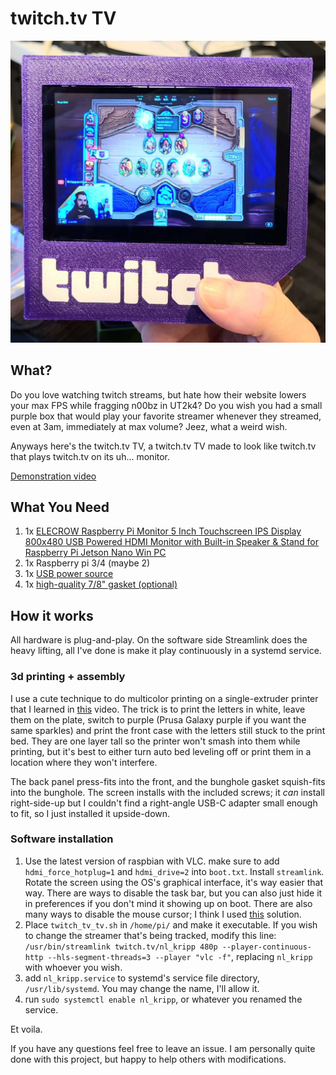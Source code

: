 # twitch.tv TV

![image of twitch.tv TV](media/twitch.tv.jpg)

## What?

Do you love watching twitch streams, but hate how their website lowers your max FPS while fragging n00bz in UT2k4? Do you wish you had a small purple box that would play your favorite streamer whenever they streamed, even at 3am, immediately at max volume? Jeez, what a weird wish.

Anyways here's the twitch.tv TV, a twitch.tv TV made to look like twitch.tv that plays twitch.tv on its uh... monitor.


[Demonstration video](https://www.youtube.com/watch?v=fUFpOonwDaY)

## What You Need

1. 1x [ELECROW Raspberry Pi Monitor 5 Inch Touchscreen IPS Display 800x480 USB Powered HDMI Monitor with Built-in Speaker & Stand for Raspberry Pi Jetson Nano Win PC](https://www.amazon.com/gp/product/B08343QX67/ref=ppx_yo_dt_b_search_asin_title)
2. 1x Raspberry pi 3/4 (maybe 2)
2. 1x [USB power source](https://www.amazon.com/gp/product/B07W8XHMJZ/)
3. 1x [high-quality 7/8" gasket (optional)](https://www.amazon.com/gp/product/B07BNCZ1QJ/)

## How it works

All hardware is plug-and-play. On the software side Streamlink does the heavy lifting, all I've done is make it play continuously in a systemd service. 

### 3d printing + assembly

I use a cute technique to do multicolor printing on a single-extruder printer that I learned in [this](https://www.youtube.com/watch?v=KV2AjyowXX4) video. The trick is to print the letters in white, leave them on the plate, switch to purple (Prusa Galaxy purple if you want the same sparkles) and print the front case with the letters still stuck to the print bed. They are one layer tall so the printer won't smash into them while printing, but it's best to either turn auto bed leveling off or print them in a location where they won't interfere.

The back panel press-fits into the front, and the bunghole gasket squish-fits into the bunghole. The screen installs with the included screws; it _can_ install right-side-up but I couldn't find a right-angle USB-C adapter small enough to fit, so I just installed it upside-down.

### Software installation

1. Use the latest version of raspbian with VLC. make sure to add `hdmi_force_hotplug=1` and `hdmi_drive=2` into `boot.txt`. Install `streamlink`. Rotate the screen using the OS's graphical interface, it's way easier that way. There are ways to disable the task bar, but you can also just hide it in preferences if you don't mind it showing up on boot. There are also many ways to disable the mouse cursor; I think I used [this](https://forums.raspberrypi.com/viewtopic.php?t=234879#p1871765) solution.
2. Place `twitch_tv_tv.sh` in `/home/pi/` and make it executable. If you wish to change the streamer that's being tracked, modify this line: `/usr/bin/streamlink twitch.tv/nl_kripp 480p --player-continuous-http --hls-segment-threads=3 --player "vlc -f"`, replacing `nl_kripp` with whoever you wish.
3. add `nl_kripp.service` to systemd's service file directory, `/usr/lib/systemd`. You may change the name, I'll allow it.
4. run `sudo systemctl enable nl_kripp`, or whatever you renamed the service.

Et voila.

If you have any questions feel free to leave an issue. I am personally quite done with this project, but happy to help others with modifications.


